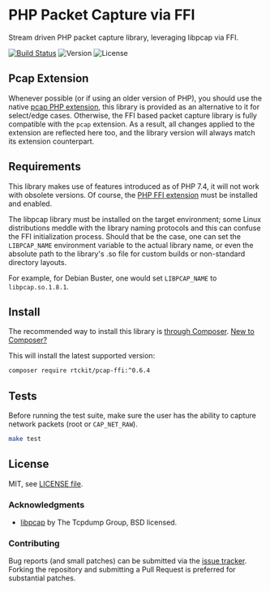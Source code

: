 # PHP Packet Capture via FFI

Stream driven PHP packet capture library, leveraging libpcap via FFI.

[![Build Status](https://travis-ci.com/rtckit/php-pcap-ffi.svg?branch=master)](https://travis-ci.com/rtckit/php-pcap-ffi) ![Version](https://img.shields.io/badge/version-v0.6.4-green) ![License](https://img.shields.io/badge/license-MIT-blue)

## Pcap Extension

Whenever possible (or if using an older version of PHP), you should use the native [pcap PHP extension](https://github.com/rtckit/php-pcap-ext), this library is provided as an alternative to it for select/edge cases. Otherwise, the FFI based packet capture library is fully compatible with the `pcap` extension. As a result, all changes applied to the extension are reflected here too, and the library version will always match its extension counterpart.

## Requirements

This library makes use of features introduced as of PHP 7.4, it will not work with obsolete versions. Of course, the [PHP FFI extension](https://www.php.net/manual/en/book.ffi.php) must be installed and enabled.

The libpcap library must be installed on the target environment; some Linux distributions meddle with the library naming protocols and this can confuse the FFI initialization process. Should that be the case, one can set the `LIBPCAP_NAME` environment variable to the actual library name, or even the absolute path to the library's .so file for custom builds or non-standard directory layouts.

For example, for Debian Buster, one would set `LIBPCAP_NAME` to `libpcap.so.1.8.1`.

## Install

The recommended way to install this library is [through Composer](https://getcomposer.org). [New to Composer?](https://getcomposer.org/doc/00-intro.md)

This will install the latest supported version:

```sh
composer require rtckit/pcap-ffi:^0.6.4
```

## Tests

Before running the test suite, make sure the user has the ability to capture network packets (root or `CAP_NET_RAW`).

```sh
make test
```

## License

MIT, see [LICENSE file](LICENSE).

### Acknowledgments

* [libpcap](https://github.com/the-tcpdump-group/libpcap) by The Tcpdump Group, BSD licensed.

### Contributing

Bug reports (and small patches) can be submitted via the [issue tracker](https://github.com/rtckit/php-pcap-ffi/issues). Forking the repository and submitting a Pull Request is preferred for substantial patches.
